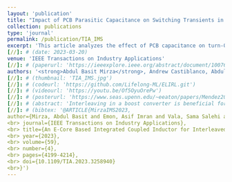 ```yaml
---
layout: 'publication'
title: "Impact of PCB Parasitic Capacitance on Switching Transients in Chopper and Half-Bridge Configurations Utilizing TO-247 SiC Devices (In Review)"
collection: publications
type: 'journal'
permalink: /publication/TIA_IMS
excerpt: 'This article analyzes the effect of PCB capacitance on turn-OFF switching transient and ringing in chopper and half-bridge configurations with SiC devices in the TO-247 package.'
[//]: # (date: 2023-03-20)
venue: 'IEEE Transactions on Industry Applications'
[//]: # (paperurl: 'https://ieeexplore.ieee.org/abstract/document/10076898')
authors: '<strong>Abdul Basit Mirza</strong>, Andrew Castiblanco, Abdul Muneeb and <a href="https://www.stonybrook.edu/commcms/electrical/people/-core_faculty/luo_fang">Fang Luo</a>'
[//]: # (thumbnail: 'TIA_IMS.jpg')
[//]: # (codeurl: 'https://github.com/Lifelong-ML/ELIRL.git')
[//]: # (videourl: 'https://youtu.be/Of5OyuOrePw')
[//]: # (posterurl: 'https://www.seas.upenn.edu/~eeaton/papers/Mendez2018Lifelong-poster.pdf')
[//]: # (abstract: 'Interleaving in a boost converter is beneficial for lowering input and output current ripples through ripple cancellation due to phase-shift between channel currents. However, interleaving does not affect the channel current ripple. The channel current comprises circulating Differential Mode (DM) current and Common Mode (CM) boost current, whose ripples constitute the total channel current ripple. Inverse coupling between channel inductors effectively lowers channel current ripple while maintaining the same input and output current ripples. However, with a single inverse coupled inductor, its leakage inductance, which serves as a boost inductor, depends on the winding arrangement and is challenging to balance in both channels. To overcome this, the inverse coupled inductor can be implemented as a cascade of inverse (DM inductance) and direct (CM inductance) coupled inductors. The DM and CM currents and their ripples then depend on CM and DM inductances, respectively. Nonetheless, this approach results in increased size and count of magnetic cores. In this paper, an Integrated Magnetic Structure (IMS), based on a gapped EE-core, is proposed that combines both CM and DM inductances in a single core. The CM and DM inductances are independent and depend on separate winding turns. A reluctance model is derived, and a design procedure is developed where core parameters are expressed in terms of converter parameters. Finally, the proposed IMS concept is validated through a 300 W, 100 V to 168 V prototype, switching at 70 kHz.')
[//]: # (bibtex: '@ARTICLE{MirzaIMS2023,
author={Mirza, Abdul Basit and Emon, Asif Imran and Vala, Sama Salehi and Luo, Fang},
<br> journal={IEEE Transactions on Industry Applications},   
<br> title={An E-Core Based Integrated Coupled Inductor for Interleaved Boost Converter}, 
<br> year={2023},
<br> volume={59},
<br> number={4},
<br> pages={4199-4214},
<br> doi={10.1109/TIA.2023.3258940}
<br>}')
---
```

